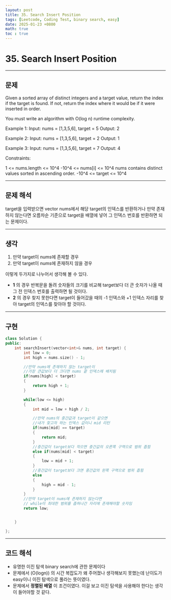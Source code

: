 ```yaml
---
layout: post
title: 35. Search Insert Position
tags: [Leetcode, Coding Test, binary search, easy]
date: 2025-01-23 +0800
math: true
toc : true
---
```




# 35. Search Insert Position


****


## 문제
Given a sorted array of distinct integers and a target value, return the index if the target is found. If not, return the index where it would be if it were inserted in order.

You must write an algorithm with O(log n) runtime complexity.

 

Example 1:
Input: nums = [1,3,5,6], target = 5
Output: 2

Example 2:
Input: nums = [1,3,5,6], target = 2
Output: 1

Example 3:
Input: nums = [1,3,5,6], target = 7
Output: 4
 
Constraints:

1 <= nums.length <= 10^4
-10^4 <= nums[i] <= 10^4
nums contains distinct values sorted in ascending order.
-10^4 <= target <= 10^4


****


## 문제 해석
target을 입력받으면 vector<int> nums에서 해당 target의 인덱스를 반환하거나 만약 존재하지 않는다면 오름차순 기준으로 target을 배열에 넣어 그 인덱스 번호를 반환하면 되는 문제이다.


****


## 생각
1. 만약 target이 nums에 존재할 경우
2. 만약 target이 nums에 존재하지 않을 경우

이렇게 두가지로 나누어서 생각해 볼 수 있다. 
- **1** 의 경우 반복문을 돌려 숫자들의 크기를 비교해 target보다 더 큰 숫자가 나올 때 그 전 인덱스 번호를 출력하면 될 것이다. 
- **2** 의 경우 찾지 못한다면 target이 들어갔을 때의 -1 인덱스와 +1 인덱스 자리를 찾아 target의 인덱스를 찾아야 할 것이다.


****


## 구현

```cpp
class Solution {
public:
    int searchInsert(vector<int>& nums, int target) {
        int low = 0;
        int high = nums.size() - 1;

        //만약 nums에 존재하지 않는 target이
        //가장 큰값보다 더 크다면 nums 끝 인덱스에 배치됨
        if(nums[high] < target)
        {
            return high + 1;
        }

        while(low <= high)
        {
            int mid = low + high / 2;

            //만약 nums의 중간값과 target이 같으면
            //내가 찾고자 하는 인덱스 값이니 mid 리턴
            if(nums[mid] == target)
            {
                return mid;
            }
            //중간값이 target보다 작으면 중간값의 오른쪽 구역으로 범위 좁힘
            else if(nums[mid] < target)
            {
                low = mid + 1;
            }
            //중간값이 target보다 크면 중간값의 왼쪽 구역으로 범위 좁힘
            else
            {
                high = mid - 1;
            }
        }
        //만약 target이 nums에 존재하지 않는다면
        // while이 최대한 범위를 좁혀나간 자리에 존재해야할 숫자임
        return low;


    }

};

```


****


## 코드 해석
- 유명한 이진 탐색 binary search에 관한 문제이다
- 문제에서 \(O(logn\)) 의 시간 복잡도가 왜 주어졌나 생각해보지 못했는데 난이도가 easy이니 이진 탐색으로 풀라는 뜻이였다.
- 문제에서 **정렬된 배열** 이 조건이였다. 이걸 보고 이진 탐색을 사용해야 한다는 생각이 들어야할 것 같다.